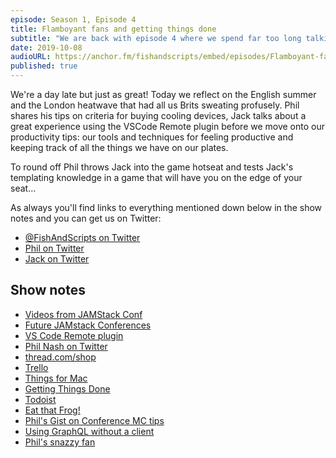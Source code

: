 ```yaml
---
episode: Season 1, Episode 4
title: Flamboyant fans and getting things done
subtitle: "We are back with episode 4 where we spend far too long talking about the English heatwave before moving onto something productive: productivity! We chat about our approaches and methods for getting things done and share some of the tools we use to help us plan and produce."
date: 2019-10-08
audioURL: https://anchor.fm/fishandscripts/embed/episodes/Flamboyant-fans-and-getting-things-done-e6e3mp
published: true
---
```



We're a day late but just as great! Today we reflect on the English summer and the London heatwave that had all us Brits sweating profusely. Phil shares his tips on criteria for buying cooling devices, Jack talks about a great experience using the VSCode Remote plugin before we move onto our productivity tips: our tools and techniques for feeling productive and keeping track of all the things we have on our plates.

To round off Phil throws Jack into the game hotseat and tests Jack's templating knowledge in a game that will have you on the edge of your seat...

As always you'll find links to everything mentioned down below in the show notes and you can get us on Twitter:

- [@FishAndScripts on Twitter](https://twitter.com/fishandscripts)
- [Phil on Twitter](https://twitter.com/philhawksworth)
- [Jack on Twitter](https://twitter.com/jack_franklin)

## Show notes

- [Videos from JAMStack Conf](https://www.youtube.com/channel/UC8bRyfU7ycLXnEBfvdorpUg)
- [Future JAMstack Conferences](https://jamstackconf.com)
- [VS Code Remote plugin](https://code.visualstudio.com/docs/remote/remote-overview)
- [Phil Nash on Twitter](https://twitter.com/philnash)
- [thread.com/shop](https://www.thread.com/shop/)
- [Trello](https://www.trello.com)
- [Things for Mac](https://culturedcode.com/things/)
- [Getting Things Done](https://gettingthingsdone.com/)
- [Todoist](https://www.todoist.com)
- [Eat that Frog!](https://www.amazon.co.uk/Eat-That-Frog-Important-Things/dp/1444765426)
- [Phil's Gist on Conference MC tips](https://gist.github.com/philhawksworth/a8258941d3b8f5197ea0ecb73986b9d2)
- [Using GraphQL without a client](https://javascriptplayground.com/using-graphql-without-a-client/)
- [Phil's snazzy fan](https://www.amazon.co.uk/gp/product/B07CHNGPFX/ref=ppx_yo_dt_b_asin_title_o00_s00?ie=UTF8&psc=1)
